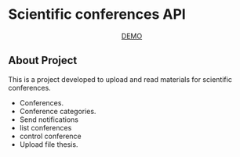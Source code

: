 # Scientific conferences API

<p align="center">
<a href="https://conferences-list.uz">DEMO</a>
</p>

## About Project

This is a project developed to upload and read materials for scientific conferences.

- Conferences.
- Conference categories.
- Send notifications
- list conferences
- control conference
- Upload file thesis.
